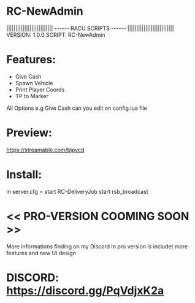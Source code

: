# RC-NewAdmin

||||||||||||||||||||||||||
------ RACU SCRIPTS ------
||||||||||||||||||||||||||
VERSION: 1.0.0
SCRIPT: RC-NewAdmin

# Features:
- Give Cash
- Spawn Vehicle
- Print Player Coords
- TP to Marker

All Options e.g Give Cash can you edit on config.lua file

# Preview: 
https://streamable.com/bjpycd

# Install: 

in server.cfg =	
    start RC-DeliveryJob
		start rsb_broadcast



 # << PRO-VERSION COOMING SOON >>

More informations finding on my Discord
In pro version is includet more features and new UI design
# DISCORD: https://discord.gg/PqVdjxK2a
